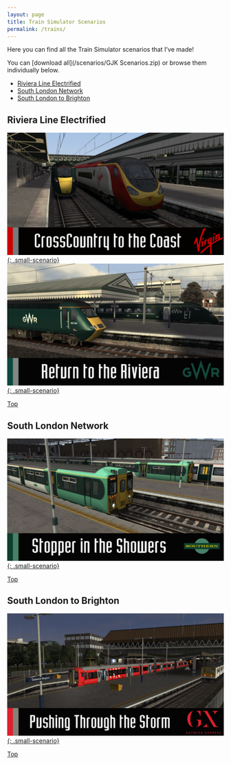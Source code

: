 ```yaml
---
layout: page
title: Train Simulator Scenarios
permalink: /trains/
---
```


Here you can find all the Train Simulator scenarios that I've made!

You can [download all](/scenarios/GJK Scenarios.zip) or browse them individually below.

* [Riviera Line Electrified](#riviera-line-electrified)
* [South London Network](#south-london-network)
* [South London to Brighton](#south-london-to-brighton)

## Riviera Line Electrified 
[![CrossCountry to the Coast](/images/scenarios/crosscountry-to-the-coast.jpg){: .small-scenario}](crosscountry-to-the-coast) 
[![Return to the Riviera](/images/scenarios/return-to-the-riviera.jpg){: .small-scenario}](return-to-the-riviera)

[Top](#top)

## South London Network
[![Stopper in the Showers](/images/scenarios/stopper-in-the-showers.jpg){: .small-scenario}](stopper-in-the-showers)

[Top](#top)

## South London to Brighton
[![Pushing Through the Storm](/images/scenarios/pushing-through-the-storm.jpg){: .small-scenario}](pushing-through-the-storm)

[Top](#top)